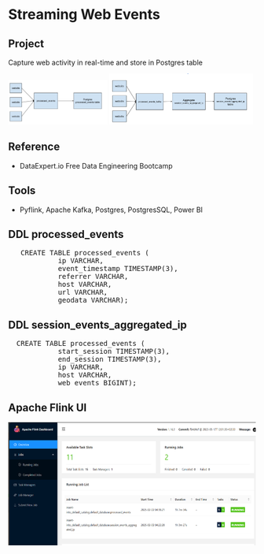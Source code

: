 # Streaming Web Events

## Project
Capture web activity in real-time and store in Postgres table
<p float=left>
<img src="https://github.com/Sarah269/bug-free-octo-sniffle/blob/main/StreamingWebEvents/processed_events_flow.png" width="40%">
<img src="https://github.com/Sarah269/bug-free-octo-sniffle/blob/main/StreamingWebEvents/agg_events_flow.png" width="58%">
</p>

## Reference
- DataExpert.io Free Data Engineering Bootcamp

## Tools
- Pyflink, Apache Kafka, Postgres, PostgresSQL, Power BI

## DDL processed_events
<pre>
   CREATE TABLE processed_events (
            ip VARCHAR,
            event_timestamp TIMESTAMP(3),
            referrer VARCHAR,
            host VARCHAR,
            url VARCHAR,
            geodata VARCHAR);
</pre>

## DDL session_events_aggregated_ip
<pre>
  CREATE TABLE processed_events (
            start_session TIMESTAMP(3),
            end_session TIMESTAMP(3),
            ip VARCHAR,
            host VARCHAR,
            web_events BIGINT);
</pre>

## Apache Flink UI

<img src="https://github.com/Sarah269/bug-free-octo-sniffle/blob/main/StreamingWebEvents/ApacheFlinkDashboard.png" height=250>



